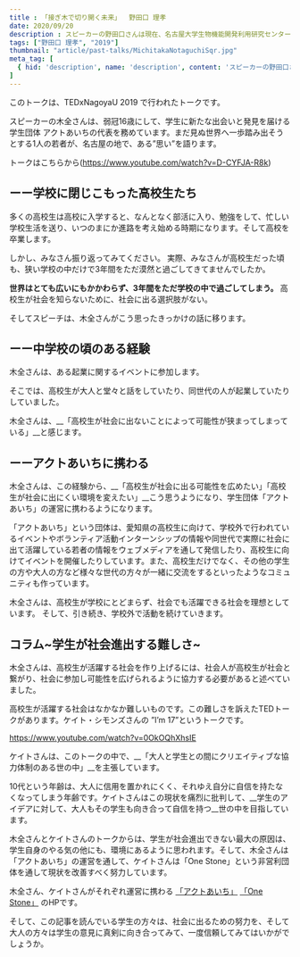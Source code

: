 ```yaml
---
title : 「接ぎ木で切り開く未来」  野田口 理孝
date: 2020/09/20
description : スピーカーの野田口さんは現在、名古屋大学生物機能開発利用研究センター准教授として「接ぎ木」の技術を研究中です。古くから用いられてきた「接ぎ木」という技術を通して、植物と共に生きる私たちの未来を作っています。
tags: ["野田口 理孝", "2019"]
thumbnail: "article/past-talks/MichitakaNotaguchiSqr.jpg"
meta_tag: [
  { hid: 'description', name: 'description', content: 'スピーカーの野田口さんは現在、名古屋大学生物機能開発利用研究センター准教授として「接ぎ木」の技術を研究中です。古くから用いられてきた「接ぎ木」という技術を通して、植物と共に生きる私たちの未来を作っています。' }
]
---
```


このトークは、TEDxNagoyaU 2019 で行われたトークです。

スピーカーの木全さんは、弱冠16歳にして、学生に新たな出会いと発見を届ける学生団体 アクトあいちの代表を務めています。まだ見ぬ世界へ一歩踏み出そうとする1人の若者が、名古屋の地で、ある”思い”を語ります。

トークはこちらから(https://www.youtube.com/watch?v=D-CYFJA-R8k)

## ーー学校に閉じこもった高校生たち

多くの高校生は高校に入学すると、なんとなく部活に入り、勉強をして、忙しい学校生活を送り、いつのまにか進路を考え始める時期になります。そして高校を卒業します。

しかし、みなさん振り返ってみてください。
実際、みなさんが高校生だった頃も、狭い学校の中だけで3年間をただ漠然と過ごしてきてませんでしたか。

__世界はとても広いにもかかわらず、3年間をただ学校の中で過ごしてしまう。__
高校生が社会を知らないために、社会に出る選択肢がない。

そしてスピーチは、木全さんがこう思ったきっかけの話に移ります。


## ーー中学校の頃のある経験

木全さんは、ある起業に関するイベントに参加します。

そこでは、高校生が大人と堂々と話をしていたり、同世代の人が起業していたりしていました。

木全さんは、__「高校生が社会に出ないことによって可能性が狭まってしまっている」__と感じます。


## ーーアクトあいちに携わる

木全さんは、この経験から、__「高校生が社会に出る可能性を広めたい」「高校生が社会に出にくい環境を変えたい」__こう思うようになり、学生団体「アクトあいち」の運営に携わるようになります。


「アクトあいち」という団体は、愛知県の高校生に向けて、学校外で行われているイベントやボランティア活動インターンシップの情報や同世代で実際に社会に出て活躍している若者の情報をウェブメディアを通して発信したり、高校生に向けてイベントを開催したりしています。また、高校生だけでなく、その他の学生の方や大人の方など様々な世代の方々が一緒に交流をするといったようなコミュニティも作っています。

木全さんは、高校生が学校にとどまらず、社会でも活躍できる社会を理想としています。
そして、引き続き、学校外で活動を続けていきます。


## コラム~学生が社会進出する難しさ~


木全さんは、高校生が活躍する社会を作り上げるには、社会人が高校生が社会と繋がり、社会に参加し可能性を広げられるように協力する必要があると述べていました。

高校生が活躍する社会はなかなか難しいものです。この難しさを訴えたTEDトークがあります。ケイト・シモンズさんの ”I’m 17”というトークです。

https://www.youtube.com/watch?v=0OkOQhXhsIE

ケイトさんは、このトークの中で、__「大人と学生との間にクリエイティブな協力体制のある世の中」__を主張しています。

10代という年齢は、大人に信用を置かれにくく、それゆえ自分に自信を持たなくなってしまう年齢です。ケイトさんはこの現状を痛烈に批判して、__学生のアイデアに対して、大人もその学生も向き合って自信を持つ__世の中を目指しています。

木全さんとケイトさんのトークからは、学生が社会進出できない最大の原因は、学生自身のやる気の他にも、環境にあるように思われます。そして、木全さんは「アクトあいち」の運営を通して、ケイトさんは「One Stone」という非営利団体を通して現状を改善すべく努力しています。

木全さん、ケイトさんがそれぞれ運営に携わる
<a href="http://actaichi.under.jp">「アクトあいち」</a>
<a href="https://onestone.org">「One Stone」</a>
のHPです。


そして、この記事を読んでいる学生の方々は、社会に出るための努力を、そして大人の方々は学生の意見に真剣に向き合ってみて、一度信頼してみてはいかがでしょうか。
